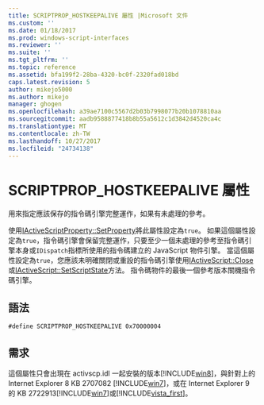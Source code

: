 ```yaml
---
title: SCRIPTPROP_HOSTKEEPALIVE 屬性 |Microsoft 文件
ms.custom: ''
ms.date: 01/18/2017
ms.prod: windows-script-interfaces
ms.reviewer: ''
ms.suite: ''
ms.tgt_pltfrm: ''
ms.topic: reference
ms.assetid: bfa199f2-28ba-4320-bc0f-2320fad018bd
caps.latest.revision: 5
author: mikejo5000
ms.author: mikejo
manager: ghogen
ms.openlocfilehash: a39ae7100c5567d2b03b7998077b20b1078810aa
ms.sourcegitcommit: aadb9588877418b8b55a5612c1d3842d4520ca4c
ms.translationtype: MT
ms.contentlocale: zh-TW
ms.lasthandoff: 10/27/2017
ms.locfileid: "24734138"
---
```

# <a name="scriptprophostkeepalive-property"></a>SCRIPTPROP_HOSTKEEPALIVE 屬性
用來指定應該保存的指令碼引擎完整運作，如果有未處理的參考。  
  
 使用[IActiveScriptProperty::SetProperty](../../winscript/reference/iactivescriptproperty-setproperty.md)將此屬性設定為`true`。 如果這個屬性設定為`true`，指令碼引擎會保留完整運作，只要至少一個未處理的參考至指令碼引擎本身或`IDispatch`指標所使用的指令碼建立的 JavaScript 物件引擎。 當這個屬性設定為`true`，您應該未明確關閉或重設的指令碼引擎使用[IActiveScript::Close](../../winscript/reference/iactivescript-close.md)或[IActiveScript::SetScriptState](../../winscript/reference/iactivescript-setscriptstate.md)方法。 指令碼物件的最後一個參考版本關機指令碼引擎。  
  
## <a name="syntax"></a>語法  
  
```  
#define SCRIPTPROP_HOSTKEEPALIVE 0x70000004  
```  
  
## <a name="requirements"></a>需求  
 這個屬性只會出現在 activscp.idl 一起安裝的版本[!INCLUDE[win8](../../javascript/includes/win8-md.md)]，與針對上的 Internet Explorer 8 KB 2707082 [!INCLUDE[win7](../../winscript/reference/includes/win7-md.md)]，或在 Internet Explorer 9 的 KB 2722913[!INCLUDE[win7](../../winscript/reference/includes/win7-md.md)]或[!INCLUDE[vista_first](../../winscript/reference/includes/vista-first-md.md)]。